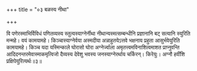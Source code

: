 +++
title = "०३ बळस्य नीथा"

+++

वि पणेरस्माभिर्विविधं पणितव्यस्य स्तुत्यस्याग्नेर्नीथा नीथान्यस्मत्सम्बन्धीनि प्रज्ञानानि बट् सत्यानि स्युरिति मन्महे। वयं कामयामहे। किञ्चास्याग्नेर्वया अस्मदीया अन्नाहुतयेऽत्तवे भक्षनाय प्रहुता आसुर्भवेयुरिति कामयामहे। किञ्च यदा यस्मिन्काले घोरासो घोरा अग्नेर्ज्वाला अमृतत्त्वमविनाशित्वमाशत प्राप्नुवन्ति आदिदनन्तरमेवास्माकमृत्विजो दैव्यस्य देवेशु भवस्य जनस्याग्नेरर्थाय चर्किरन्। किरेयुः। अग्नौ हवींशि प्रक्षिपेयुरित्यर्थः॥३॥